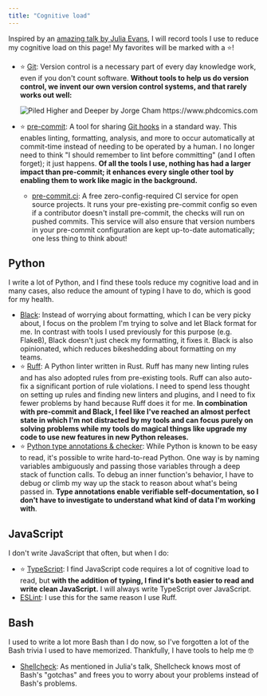 ```yaml
---
title: "Cognitive load"
---
```


Inspired by an [amazing talk by Julia
Evans](https://jvns.ca/blog/2023/10/06/new-talk--making-hard-things-easy/), I will
record tools I use to reduce my cognitive load on this page! My favorites will be marked
with a ⭐!

* ⭐ [Git](https://git-scm.com/): Version control is a necessary part of every day
  knowledge work, even if you don't count software. **Without tools to help us do
  version control, we invent our own version control systems, and that rarely works
  out well:**

  ![_Piled Higher and Deeper_ by Jorge Cham <https://www.phdcomics.com>](https://uidaholib.github.io/get-git/images/phd101212s.gif)

* ⭐ [pre-commit](https://pre-commit.com/): A tool for sharing [Git
  hooks](https://git-scm.com/book/en/v2/Customizing-Git-Git-Hooks) in a standard way.
  This enables linting, formatting, analysis, and more to occur automatically at
  commit-time instead of needing to be operated by a human. I no longer need to think
  "I should remember to lint before committing" (and I often forget); it just happens.
  **Of all the tools I use, nothing has had a larger impact than pre-commit; it enhances
  every single other tool by enabling them to work like magic in the background.**
    * [pre-commit.ci](https://pre-commit.ci/): A free zero-config-required CI service
      for open source projects. It runs your pre-existing pre-commit config so even if a
      contributor doesn't install pre-commit, the checks will run on pushed commits.
      This service will also ensure that version numbers in your pre-commit
      configuration are kept up-to-date automatically; one less thing to think about!


## Python

I write a lot of Python, and I find these tools reduce my cognitive load and in many
cases, also reduce the amount of typing I have to do, which is good for my health.

* [Black](https://github.com/psf/black): Instead of worrying about formatting, which I
  can be very picky about, I focus on the problem I'm trying to solve and let Black
  format for me. In contrast with tools I used previously for this purpose (e.g.
  Flake8), Black doesn't just check my formatting, it fixes it. Black is also
  opinionated, which reduces bikeshedding about formatting on my teams.
* ⭐ [Ruff](https://github.com/astral-sh/ruff): A Python linter written in Rust. Ruff has
  many new linting rules and has also adopted rules from pre-existing tools. Ruff can
  also auto-fix a significant portion of rule violations. I need to spend less thought
  on setting up rules and finding new linters and plugins, and I need to fix fewer
  problems by hand because Ruff does it for me. **In combination with pre-commit and
  Black, I feel like I've reached an almost perfect state in which I'm not distracted by
  my tools and can focus purely on solving problems while my tools do magical things
  like upgrade my code to use new features in new Python releases.**
* ⭐ [Python type annotations & checker](https://docs.python.org/3/library/typing.html):
  While Python is known to be easy to read, it's possible to write hard-to-read Python.
  One way is by naming variables ambiguously and passing those variables through a deep
  stack of function calls. To debug an inner function's behavior, I have to debug or
  climb my way up the stack to reason about what's being passed in. **Type annotations
  enable verifiable self-documentation, so I don't have to investigate to understand
  what kind of data I'm working with**.


## JavaScript

I don't write JavaScript that often, but when I do:

* ⭐ [TypeScript](https://www.typescriptlang.org/): I find JavaScript code requires a
  lot of cognitive load to read, but **with the addition of typing, I find it's both
  easier to read and write clean JavaScript.** I will always write TypeScript over
  JavaScript.
* [ESLint](https://eslint.org/): I use this for the same reason I use Ruff.


## Bash

I used to write a lot more Bash than I do now, so I've forgotten a lot of the Bash
trivia I used to have memorized. Thankfully, I have tools to help me 🤓

* [Shellcheck](https://www.shellcheck.net/): As mentioned in Julia's talk, Shellcheck
  knows most of Bash's "gotchas" and frees you to worry about your problems instead of
  Bash's problems.
